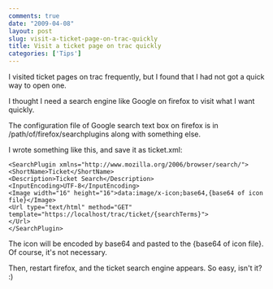 ```yaml
---
comments: true
date: "2009-04-08"
layout: post
slug: visit-a-ticket-page-on-trac-quickly
title: Visit a ticket page on trac quickly
categories: ['Tips']
---
```


I visited ticket pages on trac frequently, but I found that I had not got a quick way to open one.

I thought I need a search engine like Google on firefox to visit what I want quickly.

The configuration file of Google search text box on firefox is in /path/of/firefox/searchplugins along with something else.

I wrote something like this, and save it as ticket.xml:

	<SearchPlugin xmlns="http://www.mozilla.org/2006/browser/search/">
	<ShortName>Ticket</ShortName>
	<Description>Ticket Search</Description>
	<InputEncoding>UTF-8</InputEncoding>
	<Image width="16" height="16">data:image/x-icon;base64,{base64 of icon file}</Image>
	<Url type="text/html" method="GET" template="https://localhost/trac/ticket/{searchTerms}">
	</Url>
	</SearchPlugin>

The icon will be encoded by base64 and pasted to the {base64 of icon file}. Of course, it's not necessary.

Then, restart firefox, and the ticket search engine appears. So easy, isn't it? :)

